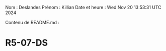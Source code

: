 Nom : Deslandes
Prénom : Killian
Date et heure : Wed Nov 20 13:53:31 UTC 2024

Contenu de README.md :
# R5-07-DS